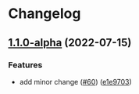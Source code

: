 # Changelog

## [1.1.0-alpha](https://github.com/open-feature/node-sdk-contrib/compare/open-telemetry-hook-v1.0.6-alpha...open-telemetry-hook-v1.1.0-alpha) (2022-07-15)


### Features

* add minor change ([#60](https://github.com/open-feature/node-sdk-contrib/issues/60)) ([e1e9703](https://github.com/open-feature/node-sdk-contrib/commit/e1e97038103b10c6b6e3a8d0bf0dc8daa6a14382))
